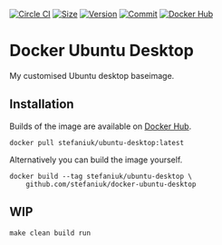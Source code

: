 [![Circle CI](https://circleci.com/gh/stefaniuk/docker-ubuntu-desktop.svg?style=shield "CircleCI")](https://circleci.com/gh/stefaniuk/docker-ubuntu-desktop)&nbsp;[![Size](https://images.microbadger.com/badges/image/stefaniuk/ubuntu-desktop.svg)](http://microbadger.com/images/stefaniuk/ubuntu-desktop)&nbsp;[![Version](https://images.microbadger.com/badges/version/stefaniuk/ubuntu-desktop.svg)](http://microbadger.com/images/stefaniuk/ubuntu-desktop)&nbsp;[![Commit](https://images.microbadger.com/badges/commit/stefaniuk/ubuntu-desktop.svg)](http://microbadger.com/images/stefaniuk/ubuntu-desktop)&nbsp;[![Docker Hub](https://img.shields.io/docker/pulls/stefaniuk/ubuntu-desktop.svg)](https://hub.docker.com/r/stefaniuk/ubuntu-desktop/)

Docker Ubuntu Desktop
=====================

My customised Ubuntu desktop baseimage.

Installation
------------

Builds of the image are available on [Docker Hub](https://hub.docker.com/r/stefaniuk/ubuntu/).

    docker pull stefaniuk/ubuntu-desktop:latest

Alternatively you can build the image yourself.

    docker build --tag stefaniuk/ubuntu-desktop \
        github.com/stefaniuk/docker-ubuntu-desktop

WIP
---

    make clean build run
